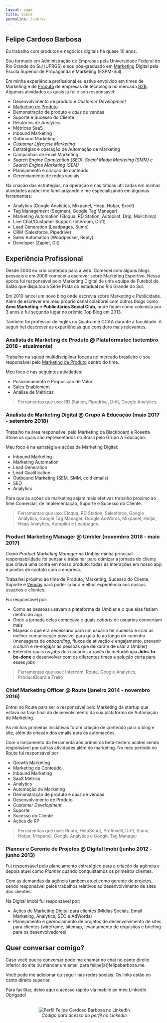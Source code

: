 ```yaml
---
layout: page
title: Sobre
permalink: /sobre/
---
```


## Felipe Cardoso Barbosa

Eu trabalho com produtos e negócios digitais há quase 10 anos.

Sou formado em Administração de Empresas pela Universidade Federal do Rio Grande do Sul (UFRGS) e sou pós-graduado em [Marketing](/marketing/) Digital pela Escola Superior de Propaganda e Marketing (ESPM-Sul).

Em minha experiência profissional eu estive envolvido em times de Marketing e de [Produto](/produto/) de empresas de tecnologia no mercado [B2B](/b2b/). Algumas atividades as quais já fui e sou responsável:

- Desenvolvimento de produto e *Customer Development*
- [Marketing de Produto](/marketing-de-produto/)
- Demonstração de produto e *calls* de vendas
- Suporte e Sucesso do Cliente
- Relatórios de *Analytics*
- Métricas SaaS
- Inbound Marketing
- Outbound Marketing
- *Customer Lifecycle Marketing*
- Estratégias e operação de Automação de Marketing
- Campanhas de Email Marketing
- *Search Engine Optmization (SEO)*, *Social Media Marketing (SMM)* e *Search Engine Marketing (SEM)*
- Planejamento e criação de conteúdo
- Gerenciamento de redes sociais

Na criação das estratégias, na operação e nas táticas utilizadas em minhas atividades acabei me familiarizando e me especializando em algumas ferramentas:

- Analytics (Google Analytics, Mixpanel, Heap, Hotjar, Excel)
- Tag Management (Segment, Google Tag Manager)
- Marketing Automation (Eloqua, RD Station, Autopilot, Drip, Mailchimp)
- Live Chat/Customer Support (Intercom, Drift)
- Lead Generation (Leadpages, Sumo)
- CRM (Salesforce, Pipedrive)
- Sales Automation (Woodpecker, Reply)
- Developer (Zapier, Git)

## Experiência Profissional

Desde 2003 eu crio conteúdo para a web. Comecei com alguns blogs pessoais e em 2009 comecei a escrever sobre Marketing Esportivo. Nessa época fui responsável pelo Marketing Digital de uma equipe de Futebol de Salão que disputou a Série Prata do estadual no Rio Grande do Sul. 

Em 2010 lancei um novo blog onde escrevia sobre Marketing e Publicidade. Além de escrever em meu próprio canal colaborei com outros blogs como **Amo Marketing** e **Publicitários Social Club**, onde fiquei como colunista por 3 anos e fui segundo lugar no prêmio Top Blog em 2013.

Também fui professor de inglês no Quatrum e CCAA durante a faculdade. A seguir irei descrever as experiências que considero mais relevantes.

### Analista de Marketing de Produto @ Plataformatec (setembro 2018 - atualmente)

Trabalho na *squad* multidisciplinar focada no mercado brasileiro e sou responsável pelo [Marketing de Produto](/marketing-de-produto/) dentro do time.

Meu foco é nas seguintes atividades:

- Posicionamento e Proposição de Valor
- Sales Enablement
- Análise de Métricas

> Ferramentas que uso: RD Station, Pipedrive, Drift, Google Analytics.

### Analista de Marketing Digital @ Grupo A Educação (maio 2017 - setembro 2018)

Trabalho na área responsável pelo Marketing da Blackboard e Rosetta Stone os quais são representados no Brasil pelo Grupo A Educação.

Meu foco é na estratégia e ações de Marketing Digital:

- Inbound Marketing
- Marketing Automation
- Lead Generation
- Lead Qualification
- Outbound Marketing (SEM, SMM, cold emails)
- SEO
- Analytics

Para que as ações de marketing sejam mais efetivas trabalho próximo ao time Comercial, de Implementação, Suporte e Sucesso do Cliente.

> Ferramentas que uso: Eloqua, RD Station, Salesforce, Google Analytics, Google Tag Manager, Google AdWords, Mixpanel, Hotjar, Heap Analytics, Autopilot e Leadpages. 

### Product Marketing Manager @ Umbler (novembro 2016 - maio 2017)

Como *Product Marketing Manager* na Umbler minha principal responsabilidade foi pensar e trabalhar para otimizar a jornada do cliente que criava uma conta em nosso produto: todas as interações em nosso app e pontos de contato com a empresa.

Trabalhei próximo ao time de Produto, Marketing, Sucesso do Cliente, Suporte e [Vendas](/vendas-enterprise/) para poder criar a melhor experiência aos nossos usuários e clientes.

Fui responsável por:

- Como as pessoas usavam a plataforma da Umbler e o que elas faziam dentro do app
- Onde a jornada delas começava e quais *cohorts* de usuários convertiam mais
- Mapear o que era necessário para um usuário ter sucesso e criar as melhor comunicação possível para guiá-lo ao longo do caminho (mensagens de *onboarding*, fluxos de ativação e engajamento, prevenir o *churn* e re-engajar as pessoas que deixaram de usar a Umbler)
- Entender quais os *jobs* dos usuários através da metodologia **Jobs-to-be-done** e desenvolver com os diferentes times a solução certa para esses *jobs*

> Ferramentas que usei: Intercom, Route, Google Analytics, ProductBoard e Trello

### Chief Marketing Officer @ Route (janeiro 2014 - novembro 2016)

Entrei no Route para ser o responsável pelo Marketing da startup que estava na fase final do desenvolvimento da sua plataforma de Automação de Marketing.

As minhas primeiras iniciativas foram criação de conteúdo para o blog e site, além da criação dos emails para as automações.

Com o lançamento da ferramenta aos primeiros beta-testers acabei sendo responsável por outras atividades além do marketing. No meu período no Route fui responsável por:

- Growth Marketing
- Marketing de Conteúdo
- Inbound Marketing
- SaaS Metrics
- Analytics
- Automação de Marketing
- Demonstração de produto e *calls* de vendas
- Desenvolvimento de Produto
- *Customer Development*
- Suporte
- Sucesso do Cliente
- Ações de RP

> Ferramentas que usei: Route, HelpScout, Profitwell, Drift, Sumo, Hotjar, Mixpanel, Google Analytics e Google Tag Manager

### Planner e Gerente de Projetos @ Digital Imobi (junho 2012 - junho 2013)

Fui responsável pelo planejamento estratégico para a criação da agência e depois atuei como *Planner* quando conquistamos os primeiros clientes.

Com as demandas da agência também atuei como gerente de projetos, sendo responsável pelos trabalhos relativos ao desenvolvimento de sites dos clientes.

Na Digital Imobi fui responsável por:

- Ações de Marketing Digital para clientes (Mídias Sociais, Email Marketing, Analytics, SEO e AdWords)
- Planejamento e gerenciamento de projetos de desenvolvimento de sites para clientes (wireframe, sitemap, levantamento de requisitos e briefing para os desenvolvedores)

## Quer conversar comigo?

Caso você queira conversar pode me chamar no chat no canto direito inferior do site ou mandar um email para felipe[at]felipebarbosa.me.

Você pode me adicionar ou seguir nas redes sociais. Os links estão no canto direito superior.

Para facilitar, deixo aqui o acesso rápido via mobile ao meu LinkedIn. Obrigado!

<br>
<div style="text-align:center;">
<img alt="Perfil Felipe Cardoso Barbosa no LinkedIn" src="https://res.cloudinary.com/felipe-barbosa/image/upload/c_scale,q_auto,w_350/v1528943644/codigo-linkedin_ijuqw4.png" />
<br>
<em>Código para acesso ao perfil no LinkedIn</em> 
</div> 
